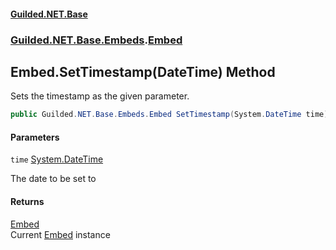
#### [Guilded.NET.Base](Guilded_NET_Base 'Guilded.NET.Base')
### [Guilded.NET.Base.Embeds](Guilded_NET_Base#Guilded_NET_Base_Embeds 'Guilded.NET.Base.Embeds').[Embed](Embed 'Guilded.NET.Base.Embeds.Embed')
## Embed.SetTimestamp(DateTime) Method

Sets the timestamp as the given parameter.
```csharp
public Guilded.NET.Base.Embeds.Embed SetTimestamp(System.DateTime time);
```

#### Parameters

<a name='Guilded_NET_Base_Embeds_Embed_SetTimestamp(System_DateTime)_time'></a>
`time` [System.DateTime](https://docs.microsoft.com/en-us/dotnet/api/System.DateTime 'System.DateTime')

The date to be set to


#### Returns
[Embed](Embed 'Guilded.NET.Base.Embeds.Embed')  
Current [Embed](Embed 'Guilded.NET.Base.Embeds.Embed') instance